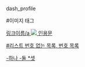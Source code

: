 dash_profile

#이미지 태그

<a href = ''>링크이름/a
 <img src='https://user-images.githubusercontent.com/131318854/233229891-f597ab98-dd94-4d87-9142-f3bf60ca3c07.png'>
인용문
  
  #리스트
  번호 없는 목록, 번호 목록
  
  -하나
  -둘
  *셋
